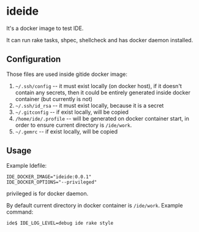# ideide

It's a docker image to test IDE.

It can run rake tasks, shpec, shellcheck and has docker daemon installed.

## Configuration
Those files are used inside gitide docker image:
1. `~/.ssh/config` -- it must exist locally (on docker host), if it doesn't contain
 any secrets, then it could be entirely generated inside docker container (but
 currently is not)
2. `~/.ssh/id_rsa` -- it must exist locally, because it is a secret
2. `~/.gitconfig` -- if exist locally, will be copied
3. `/home/ide/.profile` -- will be generated on docker container start, in order
 to ensure current directory is `/ide/work`.
2. `~/.gemrc` -- if exist locally, will be copied

## Usage
Example Idefile:
```
IDE_DOCKER_IMAGE="ideide:0.0.1"
IDE_DOCKER_OPTIONS="--privileged"
```
privileged is for docker daemon.

By default current directory in docker container is `/ide/work`. Example command:
```bash
ide$ IDE_LOG_LEVEL=debug ide rake style
```
